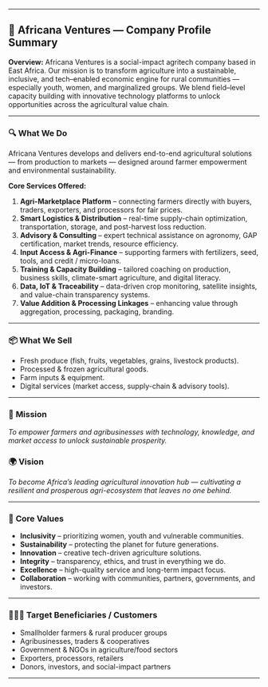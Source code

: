 

---

## 🌿 **Africana Ventures — Company Profile Summary**

**Overview:**
Africana Ventures is a social-impact agritech company based in East Africa. Our mission is to transform agriculture into a sustainable, inclusive, and tech–enabled economic engine for rural communities — especially youth, women, and marginalized groups. We blend field–level capacity building with innovative technology platforms to unlock opportunities across the agricultural value chain.

---

### 🔍 **What We Do**

Africana Ventures develops and delivers end-to-end agricultural solutions — from production to markets — designed around farmer empowerment and environmental sustainability.

**Core Services Offered:**

1. **Agri-Marketplace Platform** – connecting farmers directly with buyers, traders, exporters, and processors for fair prices.
2. **Smart Logistics & Distribution** – real-time supply-chain optimization, transportation, storage, and post-harvest loss reduction.
3. **Advisory & Consulting** – expert technical assistance on agronomy, GAP certification, market trends, resource efficiency.
4. **Input Access & Agri-Finance** – supporting farmers with fertilizers, seed, tools, and credit / micro-loans.
5. **Training & Capacity Building** – tailored coaching on production, business skills, climate-smart agriculture, and digital literacy.
6. **Data, IoT & Traceability** – data-driven crop monitoring, satellite insights, and value-chain transparency systems.
7. **Value Addition & Processing Linkages** – enhancing value through aggregation, processing, packaging, branding.

---

### 📦 **What We Sell**

* Fresh produce (fish, fruits, vegetables, grains, livestock products).
* Processed & frozen agricultural goods.
* Farm inputs & equipment.
* Digital services (market access, supply-chain & advisory tools).

---

### 🎯 **Mission**

*To empower farmers and agribusinesses with technology, knowledge, and market access to unlock sustainable prosperity.*

### 🌍 **Vision**

*To become Africa’s leading agricultural innovation hub — cultivating a resilient and prosperous agri-ecosystem that leaves no one behind.*

---

### 🌱 **Core Values**

* **Inclusivity** – prioritizing women, youth and vulnerable communities.
* **Sustainability** – protecting the planet for future generations.
* **Innovation** – creative tech-driven agriculture solutions.
* **Integrity** – transparency, ethics, and trust in everything we do.
* **Excellence** – high-quality service and long-term impact focus.
* **Collaboration** – working with communities, partners, governments, and investors.

---

### 👩🏽‍🌾 **Target Beneficiaries / Customers**

* Smallholder farmers & rural producer groups
* Agribusinesses, traders & cooperatives
* Government & NGOs in agriculture/food sectors
* Exporters, processors, retailers
* Donors, investors, and social-impact partners

---

